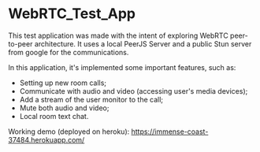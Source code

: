 # WebRTC_Test_App
This test application was made with the intent of exploring WebRTC peer-to-peer architecture. It uses a local PeerJS Server and a public Stun server from google for the communications.

In this application, it's implemented some important features, such as:

- Setting up new room calls;
- Communicate with audio and video (accessing user's media devices);
- Add a stream of the user monitor to the call;
- Mute both audio and video;
- Local room text chat.

Working demo (deployed on heroku): https://immense-coast-37484.herokuapp.com/
